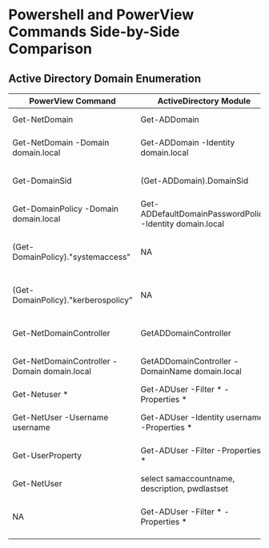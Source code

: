 # Powershell and PowerView Commands Side-by-Side Comparison

## Active Directory Domain Enumeration
| PowerView Command | ActiveDirectory Module | Description |
| ---------------------------- | ---------------------------- | ---------------------------- |
| Get-NetDomain | Get-ADDomain | Gets domain information |
| Get-NetDomain -Domain domain.local | Get-ADDomain -Identity domain.local | Gets specific domain information | 
| Get-DomainSid | (Get-ADDomain).DomainSid | Gets the SID for the current domain |
| Get-DomainPolicy -Domain domain.local | Get-ADDefaultDomainPasswordPolicy -Identity domain.local | Gets AD Doamin Password Policy | 
| (Get-DomainPolicy)."systemaccess" | NA | PowerView prettified version of the domain policy |
| (Get-DomainPolicy)."kerberospolicy" | NA | PowerView prettified version of the kerberos policy |
| Get-NetDomainController | GetADDomainController | Gets information about the domain controller(s) |
| Get-NetDomainController -Domain domain.local | GetADDomainController -DomainName domain.local | Gets domain controller(s) for another domain |
| Get-Netuser * | Get-ADUser -Filter * -Properties * | Gets information about all AD users | 
| Get-NetUser -Username username | Get-ADUser -Identity username -Properties * | Gets information about a single AD user |
| Get-UserProperty | Get-ADUser -Filter -Properties * | Gets all properties for all users in the domain |
| Get-NetUser | select samaccountname, description, pwdlastset | | PowerView example to filter domain users by properties |
| NA | Get-ADUser -Filter * -Properties * | select samaccountname, description, whenchanged | AD Module example to filter domain users by properties |
